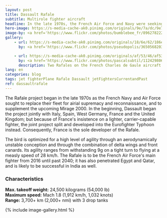 ```yaml
---
layout: post
title: Dassault Rafale
subtitle: Multirole fighter aircraft
headline: In the late 1970s, the French Air Force and Navy were seeking to replace and consolidate their current fleets of aircraft.
hero-image: https://s-media-cache-ak0.pinimg.com/originals/9e/7a/dc/9e7adcb8eb0af9adc87b6b646f6f3c7a.jpg
image-by: <a href='https://www.flickr.com/photos/bumblebee_fr/8962782222/in/photolist-eE1ATY-eZ2WKN-fM93kg-6xSKCJ-6yPk8k-btbD9F-a4QhVr-cXRMDW-cXceE1-6yTosj-a4Qigt-fMqk1J-8FvL7y-9Wwu7Y-5sN1Ek-eZ2XjY-tPoex-9uwyN4-ghYMUo-9uwyyK-6yEeBU-71vUTD-7bPdeg-9Wwu2Y-6wXdW4-jY7Nba-5sSs6W-8bCGsn-daK54c-ddBywo-b7xtYF-fKS1Bp-9uzBeE-i2wkqq-6yA7Vp-bqyUqS-9Wwum3-9uwAh4-32eCKv-9VdGWy-f4Hf46-dXi4J2-5d1UJz-32jF7C-eUsCuB-9uzBwC-cXceg3-9zkwGc-dfqkjh-8itKPR' target='_new'>Rafale</a> by <a href='https://www.flickr.com/photos/bumblebee_fr/' target='_new'>Bumblebee</a> under <a href='https://creativecommons.org/licenses/by-sa/2.0/' target='_new'>Attribution-ShareAlike 2.0 Generic</a>
gallery:
    - url: https://s-media-cache-ak0.pinimg.com/originals/18/6e/62/186e6212b3e87c494a4af88c10d84c82.jpg
      by: <a href='https://www.flickr.com/photos/pseudopolis/3650568203/in/photolist-6yA7K6-9WtCMR-ejd5py-f67k4a-anzh2L-6wKzqZ-a7Uhvz-8k5mFd-cXcepy-dkio8b-32eBMa-a4T9bU-9zovrd-qTHA2U-6yAhHc-2r9AvX-6xNBz2-74Fnc2-ekLgXD-8yriu5-9zHXK9-eE1ATY-eZ2WKN-fM93kg-6xSKCJ-6yPk8k-btbD9F-a4QhVr-cXRMDW-cXceE1-6yTosj-a4Qigt-fMqk1J-8FvL7y-9Wwu7Y-5sN1Ek-eZ2XjY-tPoex-9uwyN4-ghYMUo-9uwyyK-6yEeBU-71vUTD-7bPdeg-9Wwu2Y-6wXdW4-jY7Nba-5sSs6W-8bCGsn-daK54c' target='_new'>Rafale</a> by <a href='https://www.flickr.com/photos/pseudopolis/' target='_new'>Jerome</a> under <a href='https://creativecommons.org/licenses/by-nc-nd/2.0/' target='_new'>Attribution-NonCommercial-NoDerivs 2.0 Generic</a>

    - url: https://s-media-cache-ak0.pinimg.com/originals/af/53/46/af5346f352b28df315b48797ac621a02.jpg
      by: <a href='https://www.flickr.com/photos/pascalsubtil/1124298065/in/photolist-oxrGdv-oPCTV4-oPUZdk-972MMk-97ptU4-oxqnR4-oMTXNw-oxqYfW-oxqsDZ-oxqxn7-96Lmht-9n3yLp-oxq9jJ-oPUuvk-oPEbdH-oxrfGT-oxrN6T-oxqe4W-oPDeJx-oPDakH-oMSZxW-oxqCYB-oPT1MJ-oxrTK8-oPSSCs-oxrbcG-oPDYtF-oxrgen-oPDc9x-oMU2aw-aTFgr6-oxqgqC-oPVo3D-oPTuf9-oPDJhz-oMTMfs-oxrbKz-oxqNd1-aTKk32-2Hmu3Z-aTFgHV-2Hs1BU-2HmQX6-2HmjDp-2HruN9-2HrSBu-2HrhxW-2HmAL4-2HqW8y-uGs15n' target='_new'>Rafale sur le pont d'envol du porte avions Charles de Gaulle au lever du jour</a> by <a href='https://www.flickr.com/photos/pascalsubtil/' target='_new'>Pascal Subtil</a> under <a href='https://creativecommons.org/licenses/by-sa/2.0/' target='_new'>Attribution-ShareAlike 2.0 Generic</a>
      description: Two Rafales on the French Charles de Gaule aircraft carrier under the morning sun
lang: en
categories: blog
tags: jet fighterPlane Rafale Dassault jetFightersCurrentandPast
ref: dassaultrafale
---
```

The Rafale project began in the late 1970s as the French Navy and Air Force sought to replace their fleet for airial supremacy and reconnaissance, and to supplement the upcoming Mirage 2000. In the beginning, Dassault began the project jointly with Italy, Spain, West Germany, France and the United Kingdom; but because of France's insistence on a lighter, carrier-capable fighter, the joint project split and developed into the Eurofighter Typhoon instead. Consequently, France is the sole developer of the Rafale.
 
The bird is optimized for a high level of agility through an aerodynamically unstable conception and through the combination of delta wings and front canards. Its agility ranges from withstanding 9g on a tight turn to flying at a measly speed of 28 km/h. The Rafale is to be the French Air Force's main fighter from 2016 until past 2040; it has also penetrated Egypt and Qatar, and is likely to be successful in India as well.
 
<h3>Characteristics</h3>
<strong>Max. takeoff weight:</strong> 24,500 kilograms (54,000 lb)<br />
<strong>Maximum speed:</strong> Mach 1.8 (1,912 km/h, 1,032 knots)<br />
<strong>Range:</strong> 3,700+ km (2,000+ nmi)  with 3 drop tanks

{% include image-gallery.html %}
